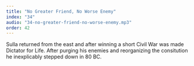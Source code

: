 ```yaml
---
title: "No Greater Friend, No Worse Enemy"
index: "34"
audio: "34-no-greater-friend-no-worse-enemy.mp3"
order: 42
---
```


Sulla returned from the east and after winning a short Civil War was made Dictator for Life. After purging his enemies and reorganizing the consitution he inexplicably stepped down in 80 BC.
